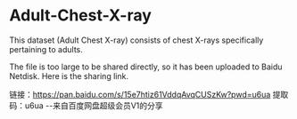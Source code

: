 # Adult-Chest-X-ray
This dataset (Adult Chest X-ray) consists of chest X-rays specifically pertaining to adults.


The file is too large to be shared directly, so it has been uploaded to Baidu Netdisk. Here is the sharing link.

链接：https://pan.baidu.com/s/15e7htiz61VddqAvqCUSzKw?pwd=u6ua 
提取码：u6ua 
--来自百度网盘超级会员V1的分享

